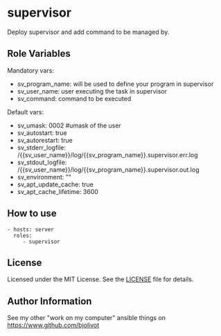 supervisor
==========

Deploy supervisor and add command to be managed by.


Role Variables
--------------

Mandatory vars: 
 - sv_program_name: will be used to define your program in supervisor
 - sv_user_name: user executing the task in supervisor
 - sv_command: command to be executed
 


 Default vars:
  - sv_umask: 0002      #umask of the user
  - sv_autostart: true   
  - sv_autorestart: true 
  - sv_stderr_logfile: /{{sv_user_name}}/log/{{sv_program_name}}.supervisor.err.log
  - sv_stdout_logfile: /{{sv_user_name}}/log/{{sv_program_name}}.supervisor.out.log
  - sv_environment: "" 
  - sv_apt_update_cache: true
  - sv_apt_cache_lifetime: 3600


How to use 
----------

    - hosts: server
      roles:
         - supervisor

License
-------

Licensed under the MIT License. See the [LICENSE](LICENSE) file for details.


Author Information
------------------

See my other "work on my computer" ansible things on https://www.github.com/bjolivot


